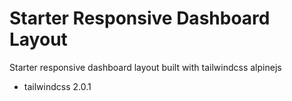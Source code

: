 # Starter Responsive Dashboard Layout

Starter responsive dashboard layout built with tailwindcss alpinejs

- tailwindcss 2.0.1
